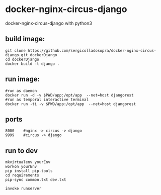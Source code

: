 # docker-nginx-circus-django
docker-nginx-circus-django with python3



## build image:

    git clone https://github.com/sergicolladosopra/docker-nginx-circus-django.git dockerDjango
    cd dockerDjango
    docker build -t django .

## run image:

    #run as daemon
    docker run -d -v $PWD/app:/opt/app  --net=host djangorest
    #run as temporal interactive terminal
    docker run -ti -v $PWD/app:/opt/app  --net=host djangorest


## ports

    8000    #nginx -> circus -> django
    9999    #circus -> django

## run to dev

    mkvirtualenv yourEnv
    workon yourEnv
    pip install pip-tools
    cd requirements
    pip-sync common.txt dev.txt

    invoke runserver
